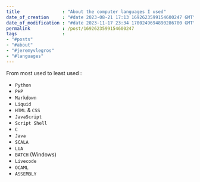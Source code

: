 ```yaml
---
title                : "About the computer languages I used"
date_of_creation     : "#date 2023-08-21 17:13 1692623599154600247 GMT"
date_of_modification : "#date 2023-11-17 23:34 1700249694890286700 GMT"
permalink            : /post/1692623599154600247
tags                 : 
- "#posts"
- "#about"
- "#jeremyvlegros"
- "#languages"
---
```


From most used to least used :
- `Python`
- `PHP`
- `Markdown`
- `Liquid`
- `HTML` & `CSS`
- `JavaScript`
- `Script Shell`
- `C`
- `Java`
- `SCALA`
- `LUA`
- `BATCH` (Windows)
- `Livecode`
- `OCAML`
- `ASSEMBLY`